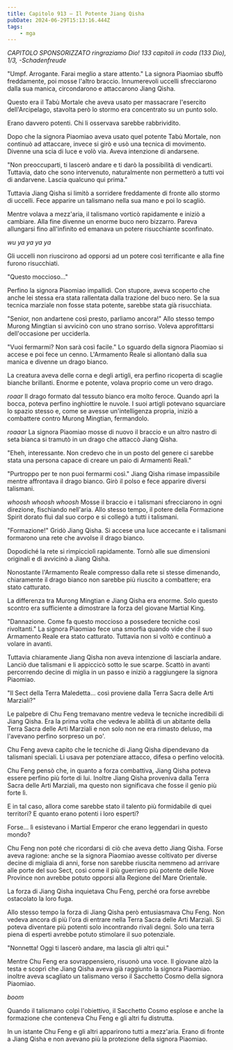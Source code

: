```yaml
---
title: Capitolo 913 – Il Potente Jiang Qisha
pubDate: 2024-06-29T15:13:16.444Z
tags:
    - mga
---
```



<em>CAPITOLO SPONSORIZZATO ringraziamo Dio!
133 capitoli in coda (133 Dio), 1/3,
-Schadenfreude</em>


"Umpf. Arrogante. Farai meglio a stare attento." La signora Piaomiao sbuffò freddamente, poi mosse l'altro braccio. Innumerevoli uccelli sfrecciarono dalla sua manica, circondarono e attaccarono Jiang Qisha.


Questo era il Tabù Mortale che aveva usato per massacrare l'esercito dell'Arcipelago, stavolta però lo stormo era concentrato su un punto solo.


Erano davvero potenti. Chi li osservava sarebbe rabbrividito.


Dopo che la signora Piaomiao aveva usato quel potente Tabù Mortale, non continuò ad attaccare, invece si girò e usò una tecnica di movimento. Divenne una scia di luce e volò via. Aveva intenzione di andarsene.


"Non preoccuparti, ti lascerò andare e ti darò la possibilità di vendicarti. Tuttavia, dato che sono intervenuto, naturalmente non permetterò a tutti voi di andarvene. Lascia qualcuno qui prima."


Tuttavia Jiang Qisha si limitò a sorridere freddamente di fronte allo stormo di uccelli. Fece apparire un talismano nella sua mano e poi lo scagliò.


Mentre volava a mezz'aria, il talismano vorticò rapidamente e iniziò a cambiare. Alla fine divenne un enorme buco nero bizzarro. Pareva allungarsi fino all'infinito ed emanava un potere risucchiante sconfinato.


*wu ya ya ya ya*


Gli uccelli non riuscirono ad opporsi ad un potere così terrificante e alla fine furono risucchiati.


"Questo moccioso..."


Perfino la signora Piaomiao impallidì. Con stupore, aveva scoperto che anche lei stessa era stata rallentata dalla trazione del buco nero. Se la sua tecnica marziale non fosse stata potente, sarebbe stata già risucchiata.


"Senior, non andartene così presto, parliamo ancora!" Allo stesso tempo Murong Mingtian si avvicinò con uno strano sorriso. Voleva approfittarsi dell'occasione per ucciderla.


"Vuoi fermarmi? Non sarà così facile." Lo sguardo della signora Piaomiao si accese e poi fece un cenno. L'Armamento Reale si allontanò dalla sua manica e divenne un drago bianco.


La creatura aveva delle corna e degli artigli, era perfino ricoperta di scaglie bianche brillanti. Enorme e potente, volava proprio come un vero drago.


*roaar* Il drago formato dal tessuto bianco era molto feroce. Quando aprì la bocca, poteva perfino inghiottire le nuvole. I suoi artigli potevano squarciare lo spazio stesso e, come se avesse un'intelligenza propria, iniziò a combattere contro Murong Mingtian, fermandolo.


*roaaar* La signora Piaomiao mosse di nuovo il braccio e un altro nastro di seta bianca si tramutò in un drago che attaccò Jiang Qisha.


"Eheh, interessante. Non credevo che in un posto del genere ci sarebbe stata una persona capace di creare un paio di Armamenti Reali."


"Purtroppo per te non puoi fermarmi così." Jiang Qisha rimase impassibile mentre affrontava il drago bianco. Girò il polso e fece apparire diversi talismani.


*whoosh whoosh whoosh* Mosse il braccio e i talismani sfrecciarono in ogni direzione, fischiando nell'aria. Allo stesso tempo, il potere della Formazione Spirit dorato fluì dal suo corpo e si collegò a tutti i talismani.


"Formazione!" Gridò Jiang Qisha. Si accese una luce accecante e i talismani formarono una rete che avvolse il drago bianco.


Dopodiché la rete si rimpicciolì rapidamente. Tornò alle sue dimensioni originali e di avvicinò a Jiang Qisha.


Nonostante l'Armamento Reale compresso dalla rete si stesse dimenando, chiaramente il drago bianco non sarebbe più riuscito a combattere; era stato catturato.


La differenza tra Murong Mingtian e Jiang Qisha era enorme. Solo questo scontro era sufficiente a dimostrare la forza del giovane Martial King.


"Dannazione. Come fa questo moccioso a possedere tecniche così rivoltanti." La signora Piaomiao fece una smorfia quando vide che il suo Armamento Reale era stato catturato. Tuttavia non si voltò e continuò a volare in avanti.


Tuttavia chiaramente Jiang Qisha non aveva intenzione di lasciarla andare. Lanciò due talismani e li appiccicò sotto le sue scarpe. Scattò in avanti percorrendo decine di miglia in un passo e iniziò a raggiungere la signora Piaomiao.


"Il Sect della Terra Maledetta... così proviene dalla Terra Sacra delle Arti Marziali?"


Le palpebre di Chu Feng tremavano mentre vedeva le tecniche incredibili di Jiang Qisha. Era la prima volta che vedeva le abilità di un abitante della Terra Sacra delle Arti Marziali e non solo non ne era rimasto deluso, ma l'avevano perfino sorpreso un po'.


Chu Feng aveva capito che le tecniche di Jiang Qisha dipendevano da talismani speciali. Li usava per potenziare attacco, difesa o perfino velocità.


Chu Feng pensò che, in quanto a forza combattiva, Jiang Qisha poteva essere perfino più forte di lui. Inoltre Jiang Qisha proveniva dalla Terra Sacra delle Arti Marziali, ma questo non significava che fosse il genio più forte lì.


E in tal caso, allora come sarebbe stato il talento più formidabile di quei territori? E quanto erano potenti i loro esperti?


Forse... lì esistevano i Martial Emperor che erano leggendari in questo mondo?


Chu Feng non poté che ricordarsi di ciò che aveva detto Jiang Qisha. Forse aveva ragione: anche se la signora Piaomiao avesse coltivato per diverse decine di migliaia di anni, forse non sarebbe riuscita nemmeno ad arrivare alle porte del suo Sect, così come il più guerriero più potente delle Nove Province non avrebbe potuto opporsi alla Regione del Mare Orientale.


La forza di Jiang Qisha inquietava Chu Feng, perché ora forse avrebbe ostacolato la loro fuga.


Allo stesso tempo la forza di Jiang Qisha però entusiasmava Chu Feng. Non vedeva ancora di più l'ora di entrare nella Terra Sacra delle Arti Marziali. Si poteva diventare più potenti solo incontrando rivali degni. Solo una terra piena di esperti avrebbe potuto stimolare il suo potenziale.


"Nonnetta! Oggi ti lascerò andare, ma lascia gli altri qui."


Mentre Chu Feng era sovrappensiero, risuonò una voce. Il giovane alzò la testa e scoprì che Jiang Qisha aveva già raggiunto la signora Piaomiao. inoltre aveva scagliato un talismano verso il Sacchetto Cosmo della signora Piaomiao.


*boom*


Quando il talismano colpì l'obiettivo, il Sacchetto Cosmo esplose e anche la formazione che conteneva Chu Feng e gli altri fu distrutta.


In un istante Chu Feng e gli altri apparirono tutti a mezz'aria. Erano di fronte a Jiang Qisha e non avevano più la protezione della signora Piaomiao.
                                


                                



